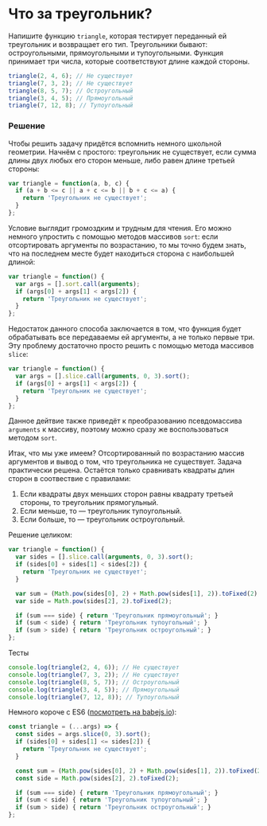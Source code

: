 # Что за треугольник?

Напишите функцию `triangle`, которая тестирует переданный ей треугольник и возвращает его тип. Треугольники бывают: остроугольными, прямоугольными и тупоугольными. Функция принимает три числа, которые соответствуют длине каждой стороны.
```javascript
triangle(2, 4, 6); // Не существует
triangle(7, 3, 2); // Не существует
triangle(8, 5, 7); // Остроугольный
triangle(3, 4, 5); // Прямоугольный
triangle(7, 12, 8); // Тупоугольный
```

### Решение
Чтобы решить задачу придётся вспомнить немного школьной геометрии. Начнём с простого: треугольник не существует, если сумма длины двух любых его сторон меньше, либо равен длине третьей стороны:
```javascript
var triangle = function(a, b, c) {
  if (a + b <= c || a + c <= b || b + c <= a) {
    return 'Треугольник не существует';
  }
};
```

Условие выглядит громоздким и трудным для чтения. Его можно немного упростить с помощью методов массивов `sort`: если отсортировать аргументы по возрастанию, то мы точно будем знать, что на последнем месте будет находиться сторона с наибольшей длиной:
```javascript
var triangle = function() {
  var args = [].sort.call(arguments);
  if (args[0] + args[1] < args[2]) {
    return 'Треугольник не существует';
  }
};
```

Недостаток данного способа заключается в том, что функция будет обрабатывать все передаваемы ей аргументы, а не только первые три. Эту проблему достаточно просто решить с помощью метода массивов `slice`:
```javascript
var triangle = function() {
  var args = [].slice.call(arguments, 0, 3).sort();
  if (args[0] + args[1] < args[2]) {
    return 'Треугольник не существует';
  }
};
```

Данное дейтвие также приведёт к преобразованию псевдомассива `arguments` к массиву, поэтому можно сразу же воспользоваться методом `sort`.

Итак, что мы уже имеем? Отсортированный по возрастанию массив аргументов и вывод о том, что треугольника не существует. Задача практически решена. Остаётся только сравнивать квадраты длин сторон в соотвествие с правилами:

1. Если квадраты двух меньших сторон равны квадрату третьей стороны, то треугольник прямогульный.
2. Если меньше, то — треугольник тупоугольный.
3. Если больше, то — треугольник остроугольный.

Решение целиком:
```javascript
var triangle = function() {
  var sides = [].slice.call(arguments, 0, 3).sort();
  if (sides[0] + sides[1] < sides[2]) {
    return 'Треугольник не существует';
  }

  var sum = (Math.pow(sides[0], 2) + Math.pow(sides[1], 2)).toFixed(2);
  var side = Math.pow(sides[2], 2).toFixed(2);

  if (sum === side) { return 'Треугольник прямоугольный'; }
  if (sum < side) { return 'Треугольник тупоугольный'; }
  if (sum > side) { return 'Треугольник остроугольный'; }
};
```

Тесты
```javascript
console.log(triangle(2, 4, 6)); // Не существует
console.log(triangle(7, 3, 2)); // Не существует
console.log(triangle(8, 5, 7)); // Остроугольный
console.log(triangle(3, 4, 5)); // Прямоугольный
console.log(triangle(7, 12, 8)); // Тупоугольный
```

Немного короче с ES6 ([посмотреть на babejs.io](https://babeljs.io/repl/#?experimental=true&evaluate=true&loose=false&spec=false&code=const%20triangle%20%3D%20(...args)%20%3D%3E%20%7B%0D%0A%20%20const%20sides%20%3D%20args.slice(0%2C%203).sort()%3B%0D%0A%20%20if%20(sides%5B0%5D%20%2B%20sides%5B1%5D%20%3C%3D%20sides%5B2%5D)%20%7B%0D%0A%20%20%20%20return%20'%D0%A2%D1%80%D0%B5%D1%83%D0%B3%D0%BE%D0%BB%D1%8C%D0%BD%D0%B8%D0%BA%20%D0%BD%D0%B5%20%D1%81%D1%83%D1%89%D0%B5%D1%81%D1%82%D0%B2%D1%83%D0%B5%D1%82'%3B%0D%0A%20%20%7D%0D%0A%0D%0A%20%20const%20sum%20%3D%20(Math.pow(sides%5B0%5D%2C%202)%20%2B%20Math.pow(sides%5B1%5D%2C%202)).toFixed(2)%3B%0D%0A%20%20const%20side%20%3D%20Math.pow(sides%5B2%5D%2C%202).toFixed(2)%3B%0D%0A%0D%0A%20%20if%20(sum%20%3D%3D%3D%20side)%20%7B%20return%20'%D0%A2%D1%80%D0%B5%D1%83%D0%B3%D0%BE%D0%BB%D1%8C%D0%BD%D0%B8%D0%BA%20%D0%BF%D1%80%D1%8F%D0%BC%D0%BE%D1%83%D0%B3%D0%BE%D0%BB%D1%8C%D0%BD%D1%8B%D0%B9'%3B%20%7D%0D%0A%20%20if%20(sum%20%3C%20side)%20%7B%20return%20'%D0%A2%D1%80%D0%B5%D1%83%D0%B3%D0%BE%D0%BB%D1%8C%D0%BD%D0%B8%D0%BA%20%D1%82%D1%83%D0%BF%D0%BE%D1%83%D0%B3%D0%BE%D0%BB%D1%8C%D0%BD%D1%8B%D0%B9'%3B%20%7D%0D%0A%20%20if%20(sum%20%3E%20side)%20%7B%20return%20'%D0%A2%D1%80%D0%B5%D1%83%D0%B3%D0%BE%D0%BB%D1%8C%D0%BD%D0%B8%D0%BA%20%D0%BE%D1%81%D1%82%D1%80%D0%BE%D1%83%D0%B3%D0%BE%D0%BB%D1%8C%D0%BD%D1%8B%D0%B9'%3B%20%7D%0D%0A%7D%3B%0D%0A%0D%0Aconsole.log(triangle(2%2C%204%2C%206))%3B%20%2F%2F%20%D0%9D%D0%B5%20%D1%81%D1%83%D1%89%D0%B5%D1%81%D1%82%D0%B2%D1%83%D0%B5%D1%82%0D%0Aconsole.log(triangle(7%2C%203%2C%202))%3B%20%2F%2F%20%D0%9D%D0%B5%20%D1%81%D1%83%D1%89%D0%B5%D1%81%D1%82%D0%B2%D1%83%D0%B5%D1%82%0D%0Aconsole.log(triangle(8%2C%205%2C%207))%3B%20%2F%2F%20%D0%9E%D1%81%D1%82%D1%80%D0%BE%D1%83%D0%B3%D0%BE%D0%BB%D1%8C%D0%BD%D1%8B%D0%B9%0D%0Aconsole.log(triangle(3%2C%204%2C%205))%3B%20%2F%2F%20%D0%9F%D1%80%D1%8F%D0%BC%D0%BE%D1%83%D0%B3%D0%BE%D0%BB%D1%8C%D0%BD%D1%8B%D0%B9%0D%0Aconsole.log(triangle(7%2C%2012%2C%208))%3B%20%2F%2F%20%D0%A2%D1%83%D0%BF%D0%BE%D1%83%D0%B3%D0%BE%D0%BB%D1%8C%D0%BD%D1%8B%D0%B9)):
```javascript
const triangle = (...args) => {
  const sides = args.slice(0, 3).sort();
  if (sides[0] + sides[1] <= sides[2]) {
    return 'Треугольник не существует';
  }

  const sum = (Math.pow(sides[0], 2) + Math.pow(sides[1], 2)).toFixed(2);
  const side = Math.pow(sides[2], 2).toFixed(2);

  if (sum === side) { return 'Треугольник прямоугольный'; }
  if (sum < side) { return 'Треугольник тупоугольный'; }
  if (sum > side) { return 'Треугольник остроугольный'; }
};
```